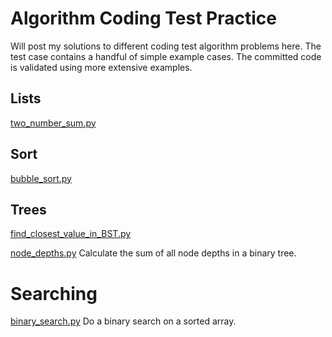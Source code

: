 # Algorithm Coding Test Practice

Will post my solutions to different coding test algorithm problems here. 
The test case contains a handful of simple example cases. The committed code is validated using more extensive examples.


## Lists
[two_number_sum.py](https://github.com/poomstas/algorithms/blob/main/two_number_sum.py)

## Sort
[bubble_sort.py](https://github.com/poomstas/algorithms/blob/main/bubble_sort.py)

## Trees
[find_closest_value_in_BST.py](https://github.com/poomstas/algorithms/blob/main/find_closest_value_in_BST.py)

[node_depths.py](https://github.com/poomstas/algorithms/blob/main/node_depths.py)
Calculate the sum of all node depths in a binary tree.

# Searching
[binary_search.py](https://github.com/poomstas/algorithms/blob/main/binary_search.py)
Do a binary search on a sorted array.